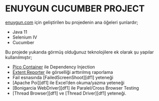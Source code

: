 <h1 class="code-line" data-line-start=0 data-line-end=1 ><a id="ENUYGUN_CUCUMBER_PROJECT_0"></a>ENUYGUN CUCUMBER PROJECT</h1>
<p class="has-line-data" data-line-start="1" data-line-end="2"><a href="http://enuygun.com">enuygun.com</a> için geliştirilen bu projedenin ana öğeleri şunlardır;</p>
<ul>
<li class="has-line-data" data-line-start="2" data-line-end="3">Java 11</li>
<li class="has-line-data" data-line-start="3" data-line-end="4">Selenium IV</li>
<li class="has-line-data" data-line-start="4" data-line-end="6">Cucumber</li>
</ul>
<p class="has-line-data" data-line-start="6" data-line-end="7">Bu projede yukarıda görmüş olduğunuz teknolojilere ek olarak şu yapılar kullanılmıştır;</p>
<ul>
<li class="has-line-data" data-line-start="7" data-line-end="8"><a href="https://mvnrepository.com/artifact/info.cukes/cucumber-picocontainer/1.2.5">Pico Container</a> ile Dependency Injection</li>
<li class="has-line-data" data-line-start="8" data-line-end="9"><a href="https://user-images.githubusercontent.com/28589393/49430151-3c894280-f7e5-11e8-8cbb-8773cba5c106.png">Extent Reporter</a> ile görselliği arttırılmış raporlama</li>
<li class="has-line-data" data-line-start="9" data-line-end="10">Fail esnasında [FailedScreenShoot][df1] yeteneği</li>
<li class="has-line-data" data-line-start="10" data-line-end="11">[Apache Poi][df1] ile Excel’den okuma/yazma yeteneği</li>
<li class="has-line-data" data-line-start="11" data-line-end="12">[Bonigarcia WebDriver][df1] ile  Paralel/Cross Browser Testing</li>
<li class="has-line-data" data-line-start="12" data-line-end="13">[Thread Browser][df1] ve [Thread Driver][df1]  yeteneği.</li>
</ul>